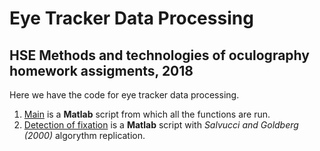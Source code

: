# Eye Tracker Data Processing 
## HSE Methods and technologies of oculography homework assigments, 2018

Here we have the code for eye tracker data processing.

1. [Main](https://github.com/BasilMinkov/Behavioural-Experiment/tree/master/static/report) is a **Matlab** script from which all the functions are run.  
2. [Detection of fixation](https://github.com/BasilMinkov/Eye-Tracker-Data/blob/master/fix_detect.m) is a **Matlab** 
script with *Salvucci and Goldberg (2000)* algorythm replication.